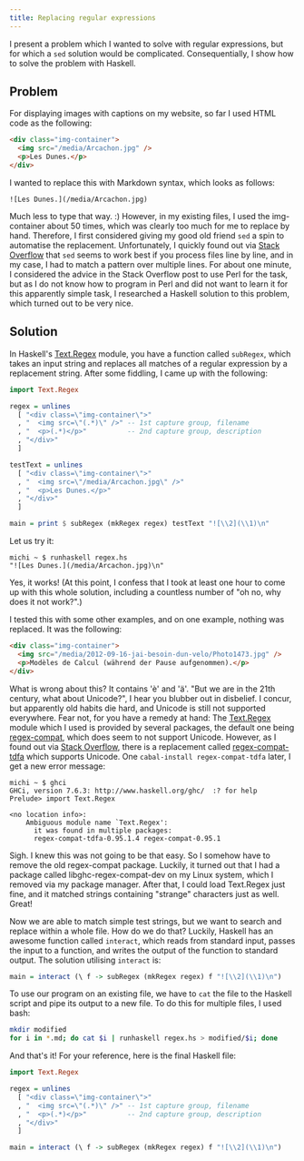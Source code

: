 ```yaml
---
title: Replacing regular expressions
---
```


I present a problem which I wanted to solve with regular expressions, but for which a `sed` solution would be complicated. Consequentially, I show how to solve the problem with Haskell.


## Problem

For displaying images with captions on my website, so far I used HTML code as the following:

~~~ html
<div class="img-container">
  <img src="/media/Arcachon.jpg" />
  <p>Les Dunes.</p>
</div>
~~~

I wanted to replace this with Markdown syntax, which looks as follows:

~~~
![Les Dunes.](/media/Arcachon.jpg)
~~~

Much less to type that way. :) However, in my existing files, I used the img-container about 50 times, which was clearly too much for me to replace by hand. Therefore, I first considered giving my good old friend `sed` a spin to automatise the replacement. Unfortunately, I quickly found out via [Stack Overflow][sed post] that `sed` seems to work best if you process files line by line, and in my case, I had to match a pattern over multiple lines. For about one minute, I considered the advice in the Stack Overflow post to use Perl for the task, but as I do not know how to program in Perl and did not want to learn it for this apparently simple task, I researched a Haskell solution to this problem, which turned out to be very nice.


## Solution

In Haskell's [Text.Regex] module, you have a function called `subRegex`, which takes an input string and replaces all matches of a regular expression by a replacement string. After some fiddling, I came up with the following:

~~~ haskell
import Text.Regex

regex = unlines
  [ "<div class=\"img-container\">"
  , "  <img src=\"(.*)\" />" -- 1st capture group, filename
  , "  <p>(.*)</p>"          -- 2nd capture group, description
  , "</div>"
  ]

testText = unlines
  [ "<div class=\"img-container\">"
  , "  <img src=\"/media/Arcachon.jpg\" />"
  , "  <p>Les Dunes.</p>"
  , "</div>"
  ]

main = print $ subRegex (mkRegex regex) testText "![\\2](\\1)\n"
~~~

Let us try it:

~~~
michi ~ $ runhaskell regex.hs
"![Les Dunes.](/media/Arcachon.jpg)\n"
~~~

Yes, it works! (At this point, I confess that I took at least one hour to come up with this whole solution, including a countless number of "oh no, why does it not work?".)

I tested this with some other examples, and on one example, nothing was replaced. It was the following:

~~~ html
<div class="img-container">
  <img src="/media/2012-09-16-jai-besoin-dun-velo/Photo1473.jpg" />
  <p>Modèles de Calcul (während der Pause aufgenommen).</p>
</div>
~~~

What is wrong about this? It contains 'è' and 'ä'. "But we are in the 21th century, what about Unicode?", I hear you blubber out in disbelief. I concur, but apparently old habits die hard, and Unicode is still not supported everywhere. Fear not, for you have a remedy at hand: The [Text.Regex] module which I used is provided by several packages, the default one being [regex-compat][], which does seem to not support Unicode. However, as I found out via [Stack Overflow][regex-tdfa-post], there is a replacement called [regex-compat-tdfa][] which supports Unicode. One `cabal-install regex-compat-tdfa` later, I get a new error message:

~~~
michi ~ $ ghci
GHCi, version 7.6.3: http://www.haskell.org/ghc/  :? for help
Prelude> import Text.Regex

<no location info>:
    Ambiguous module name `Text.Regex':
      it was found in multiple packages:
      regex-compat-tdfa-0.95.1.4 regex-compat-0.95.1
~~~

Sigh. I knew this was not going to be that easy. So I somehow have to remove the old regex-compat package. Luckily, it turned out that I had a package called libghc-regex-compat-dev on my Linux system, which I removed via my package manager. After that, I could load Text.Regex just fine, and it matched strings containing "strange" characters just as well. Great!

Now we are able to match simple test strings, but we want to search and replace within a whole file. How do we do that? Luckily, Haskell has an awesome function called `interact`, which reads from standard input, passes the input to a function, and writes the output of the function to standard output. The solution utilising `interact` is:

~~~ haskell
main = interact (\ f -> subRegex (mkRegex regex) f "![\\2](\\1)\n")
~~~

To use our program on an existing file, we have to `cat` the file to the Haskell script and pipe its output to a new file. To do this for multiple files, I used bash:

~~~ bash
mkdir modified
for i in *.md; do cat $i | runhaskell regex.hs > modified/$i; done
~~~

And that's it! For your reference, here is the final Haskell file:

~~~ haskell
import Text.Regex

regex = unlines
  [ "<div class=\"img-container\">"
  , "  <img src=\"(.*)\" />" -- 1st capture group, filename
  , "  <p>(.*)</p>"          -- 2nd capture group, description
  , "</div>"
  ]

main = interact (\ f -> subRegex (mkRegex regex) f "![\\2](\\1)\n")
~~~


[sed post]: http://unix.stackexchange.com/questions/26284/how-can-i-use-sed-to-replace-a-multi-line-string
[Text.Regex]: https://hackage.haskell.org/package/regex-compat/docs/Text-Regex.html
[regex-compat]: https://hackage.haskell.org/package/regex-compat
[regex-tdfa-post]: http://stackoverflow.com/questions/2098314/haskells-text-regex-subregex-using-tdfa-implementation
[regex-compat-tdfa]: https://hackage.haskell.org/package/regex-compat-tdfa
